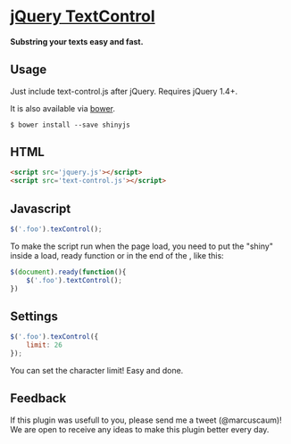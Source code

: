 # [jQuery TextControl]()
#### Substring your texts easy and fast.

Usage
-----

Just include text-control.js after jQuery. Requires jQuery 1.4+.

It is also available via [bower].

    $ bower install --save shinyjs

[bower]: http://bower.io/

## HTML

``` html
<script src='jquery.js'></script>
<script src='text-control.js'></script>
```

## Javascript

``` javascript
$('.foo').texControl();
```

To make the script run when the page load, you need to put the "shiny" inside a load, ready function or in the end of the <body>, like this:

``` javascript
$(document).ready(function(){
	$('.foo').textControl();
})
```
## Settings

``` javascript
$('.foo').texControl({
	limit: 26
});
```
You can set the character limit! Easy and done.

## Feedback

If this plugin was usefull to you, please send me a tweet (@marcuscaum)! We are open to receive any ideas to make this plugin better every day. 